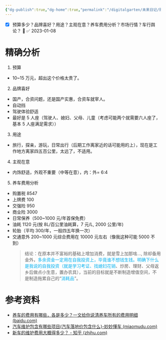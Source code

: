 ```yaml
---
{"dg-publish":true,"dg-home":true,"permalink":"/digitalgarten/未来日记/购车 1/","tags":["gardenEntry"],"dgPassFrontmatter":true}
---
```


- [x] 预算多少？品牌喜好？用途？主观在意？养车费用分析？市场行情？车行舆论？ 🔼 ✅ 2023-01-08
# 精确分析
1. 预算
- 10~15 万元，超出这个价格太贵了。
2. 品牌喜好
- 国产，合资问题，还是国产实惠，合资车就宰人。
- 自动挡
- 驾驶体验舒适
- 最好是 5 人座（驾驶人、媳妇、父母、儿童（考虑可能两个就需要六人座了，基本 5 人座满足需求））
3. 用途
- 旅行，探亲，游玩，日常出行（后期工作离家近的话可能用的上），现在是工作地方离家四五百公里，太远了，不适用。
4. 主观在意
- 内饰舒适，外观不重要（中等在意），内：外= 6:4
5. 养车费用分析
- 购置税 8547
- 上牌费 100
- 交强险 950
- 商业险 3000
- 日常保养（500~1000 元/年首保免费）
- 油耗 1120 元(按 8L/百公里油耗算，7 元/L, 2000 公里/年)
- 轮胎（平均 300/年，一般四五年换一次）
- 交通意外 200~1000 元综合费用在 10000 元左右（像我这种可能 5000 不到）
	> 结论：在原本并不富裕的基础上增加消费，就是雪上加那啥..., 除却备用金外，<font color=" #00b0f0 ">多余资金一定用在自我投资上，毕竟谁不想钱生钱。明确下什么是我说的自我投资（就是学习考证、找媳妇花销</font>、炒房、理财、父母返乡后做点小生意，置办农具），当前的目标就是不断制造增值空间，不是制造拖累自己的“<font color=" #00b0f0 ">消耗品</font>”。
# 参考资料
-  [养车的费用有哪些，各是多少？一文给你说清养车所有的费用明细 (baidu.com)](https://baijiahao.baidu.com/s?id=1710865800345439429&wfr=spider&for=pc)
-  [汽车维护包含有哪些项目(汽车落地价包含什么)-妙妙懂车 (miaomudu.com)](http://m.miaomudu.com/news/265360.html)
-  [新车的维护费用大概得多少？ - 知乎 (zhihu.com)](https://www.zhihu.com/question/482552008/answer/2116928215)



